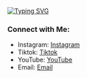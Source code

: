 [![Typing SVG](https://readme-typing-svg.herokuapp.com?font=Fira+Code&size=30&pause=1000&width=480&lines=Hi!%2C+I'am+Chandra+Rasya+A)](https://git.io/typing-svg)

### Connect with Me:

- Instagram: [Instagram]()
- Tiktok: [Tiktok]()
- YouTube: [YouTube]()
- Email: [Email]()

